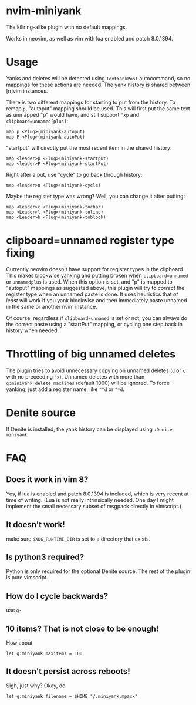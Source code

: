 # nvim-miniyank

The killring-alike plugin with no default mappings.

Works in neovim, as well as vim with lua enabled and patch 8.0.1394.

# Usage

Yanks and deletes will be detected using `TextYankPost` autocommand, so no mappings for these actions are needed.
The yank history is shared between [n]vim instances.

There is two different mappings for starting to put from the history.
To remap `p`, "autoput" mapping should be used. This will first put the same text as unmapped "p" would have, and still support `"xp` and `clipboard=unnamed[plus]`:

    map p <Plug>(miniyank-autoput)
    map P <Plug>(miniyank-autoPut)

"startput" will directly put the most recent item in the shared history:

    map <leader>p <Plug>(miniyank-startput)
    map <leader>P <Plug>(miniyank-startPut)

Right after a put, use "cycle" to go back through history:

    map <leader>n <Plug>(miniyank-cycle)

Maybe the register type was wrong? Well, you can change it after putting:

    map <Leader>c <Plug>(miniyank-tochar)
    map <Leader>l <Plug>(miniyank-toline)
    map <Leader>b <Plug>(miniyank-toblock)

# clipboard=unnamed register type fixing
Currently neovim doesn't have support for register types in the clipboard. This makes blockwise yanking and putting broken when `clipboard=unnamed` or `unnamedplus` is used. When this option is set, and "p" is mapped to "autoput" mappings as suggested above, this plugin will try to _correct_ the register type when an unnamed paste is done. It uses heuristics that _at least_ will work if you yank blockwise and then immediately paste unnamed in the same or another nvim instance.

Of course, regardless if `clipboard=unnamed` is set or not, you can always do the correct paste using a "startPut" mapping, or cycling one step back in history when needed.

# Throttling of big unnamed deletes

The plugin tries to avoid unnecessary copying on unnamed deletes (`d` or `c` with no preceeding `"x`). Unnamed deletes with more than `g:miniyank_delete_maxlines` (default 1000) will be ignored. To force yanking, just add a register name, like `""d` or `"*d`.

# Denite source

If Denite is installed, the yank history can be displayed using `:Denite miniyank`

# FAQ

## Does it work in vim 8?

Yes, if lua is enabled and patch 8.0.1394 is included, which is very recent at time of writing. (Lua is not really intrinsically needed. One day I might implement the small necessary subset of msgpack directly in vimscript.)

## It doesn't work!

make sure `$XDG_RUNTIME_DIR` is set to a directory that exists.

## Is python3 required?

Python is only required for the optional Denite source. The rest of the plugin is pure vimscript.

## How do I cycle backwards?

use `g-`

## 10 items? That is not close to be enough!

How about

    let g:miniyank_maxitems = 100

## It doesn't persist across reboots!

Sigh, just why? Okay, do

    let g:miniyank_filename = $HOME."/.miniyank.mpack"


